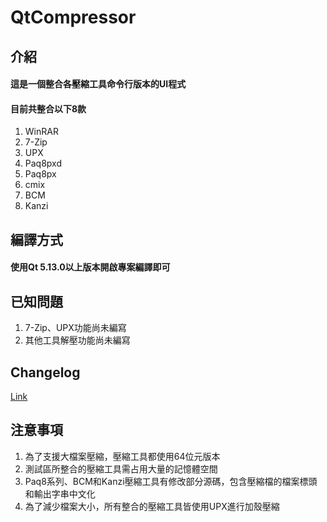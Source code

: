 # QtCompressor

## 介紹

#### 這是一個整合各壓縮工具命令行版本的UI程式

#### 目前共整合以下8款

1. WinRAR
2. 7-Zip
3. UPX
4. Paq8pxd
5. Paq8px
6. cmix
7. BCM
8. Kanzi


## 編譯方式

#### 使用Qt 5.13.0以上版本開啟專案編譯即可

## 已知問題

1. 7-Zip、UPX功能尚未編寫
2. 其他工具解壓功能尚未編寫

## Changelog

[Link](https://whattheblock.github.io/)

## 注意事項

1. 為了支援大檔案壓縮，壓縮工具都使用64位元版本
2. 測試區所整合的壓縮工具需占用大量的記憶體空間
3. Paq8系列、BCM和Kanzi壓縮工具有修改部分源碼，包含壓縮檔的檔案標頭和輸出字串中文化
4. 為了減少檔案大小，所有整合的壓縮工具皆使用UPX進行加殼壓縮
